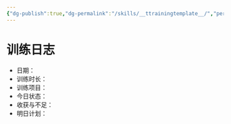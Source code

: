```yaml
---
{"dg-publish":true,"dg-permalink":"/skills/__ttrainingtemplate__/","permalink":"/skills/__ttrainingtemplate__/"}
---
```


# 训练日志
- 日期：
- 训练时长：
- 训练项目：
- 今日状态：
- 收获与不足：
- 明日计划：
